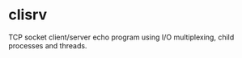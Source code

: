 # clisrv
TCP socket client/server echo program using I/O multiplexing, child processes and threads. 
